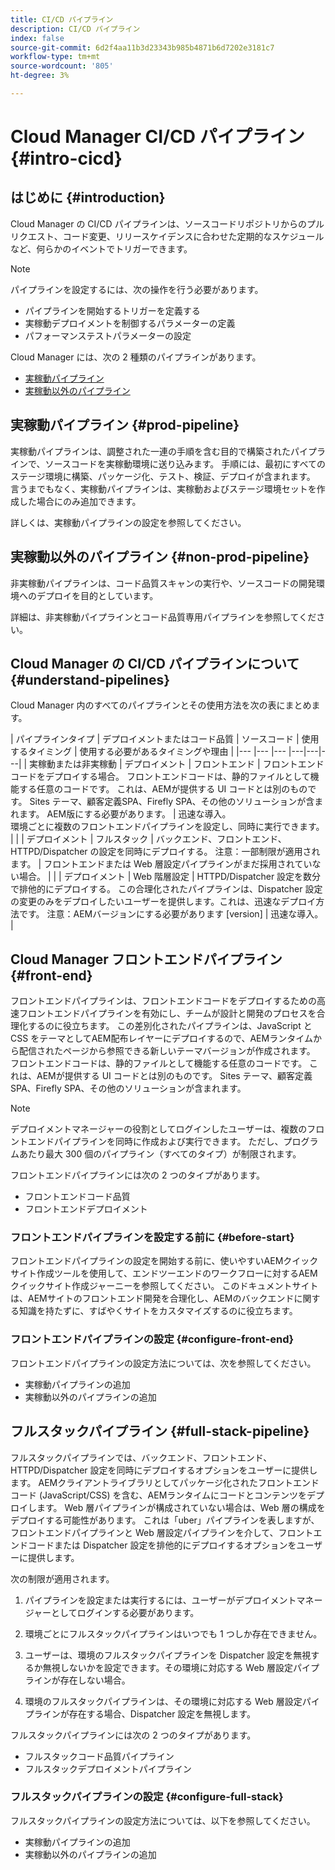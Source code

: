 ```yaml
---
title: CI/CD パイプライン
description: CI/CD パイプライン
index: false
source-git-commit: 6d2f4aa11b3d23343b985b4871b6d7202e3181c7
workflow-type: tm+mt
source-wordcount: '805'
ht-degree: 3%

---
```



# Cloud Manager CI/CD パイプライン {#intro-cicd}

## はじめに {#introduction}

Cloud Manager の CI/CD パイプラインは、ソースコードリポジトリからのプルリクエスト、コード変更、リリースケイデンスに合わせた定期的なスケジュールなど、何らかのイベントでトリガーできます。

>[!NOTE]
>パイプラインを設定するには、次の操作を行う必要があります。
>* パイプラインを開始するトリガーを定義する
>* 実稼動デプロイメントを制御するパラメーターの定義
>* パフォーマンステストパラメーターの設定


Cloud Manager には、次の 2 種類のパイプラインがあります。

* [実稼動パイプライン](#prod-pipeline)
* [実稼動以外のパイプライン](#non-prod-pipeline)

## 実稼動パイプライン {#prod-pipeline}

実稼動パイプラインは、調整された一連の手順を含む目的で構築されたパイプラインで、ソースコードを実稼動環境に送り込みます。 手順には、最初にすべてのステージ環境に構築、パッケージ化、テスト、検証、デプロイが含まれます。 言うまでもなく、実稼動パイプラインは、実稼動およびステージ環境セットを作成した場合にのみ追加できます。

詳しくは、実稼動パイプラインの設定を参照してください。


## 実稼動以外のパイプライン {#non-prod-pipeline}

非実稼動パイプラインは、コード品質スキャンの実行や、ソースコードの開発環境へのデプロイを目的としています。

詳細は、非実稼動パイプラインとコード品質専用パイプラインを参照してください。

## Cloud Manager の CI/CD パイプラインについて {#understand-pipelines}

Cloud Manager 内のすべてのパイプラインとその使用方法を次の表にまとめます。

| パイプラインタイプ | デプロイメントまたはコード品質 | ソースコード | 使用するタイミング | 使用する必要があるタイミングや理由 |
|--- |--- |--- |---|---|---|
| 実稼動または非実稼動 | デプロイメント | フロントエンド | フロントエンドコードをデプロイする場合。 フロントエンドコードは、静的ファイルとして機能する任意のコードです。 これは、AEMが提供する UI コードとは別のものです。 Sites テーマ、顧客定義SPA、Firefly SPA、その他のソリューションが含まれます。 AEM版にする必要があります。 | 迅速な導入。<br> 環境ごとに複数のフロントエンドパイプラインを設定し、同時に実行できます。 |
|  | デプロイメント | フルスタック | バックエンド、フロントエンド、HTTPD/Dispatcher の設定を同時にデプロイする。 注意：一部制限が適用されます。 | フロントエンドまたは Web 層設定パイプラインがまだ採用されていない場合。 |
|  | デプロイメント | Web 階層設定 | HTTPD/Dispatcher 設定を数分で排他的にデプロイする。  この合理化されたパイプラインは、Dispatcher 設定の変更のみをデプロイしたいユーザーを提供します。これは、迅速なデプロイ方法です。 注意：AEMバージョンにする必要があります [version] | 迅速な導入。 |


## Cloud Manager フロントエンドパイプライン {#front-end}

フロントエンドパイプラインは、フロントエンドコードをデプロイするための高速フロントエンドパイプラインを有効にし、チームが設計と開発のプロセスを合理化するのに役立ちます。 この差別化されたパイプラインは、JavaScript と CSS をテーマとしてAEM配布レイヤーにデプロイするので、AEMランタイムから配信されたページから参照できる新しいテーマバージョンが作成されます。 フロントエンドコードは、静的ファイルとして機能する任意のコードです。 これは、AEMが提供する UI コードとは別のものです。 Sites テーマ、顧客定義SPA、Firefly SPA、その他のソリューションが含まれます。

>[!NOTE]
>デプロイメントマネージャーの役割としてログインしたユーザーは、複数のフロントエンドパイプラインを同時に作成および実行できます。 ただし、プログラムあたり最大 300 個のパイプライン（すべてのタイプ）が制限されます。

フロントエンドパイプラインには次の 2 つのタイプがあります。

* フロントエンドコード品質
* フロントエンドデプロイメント

### フロントエンドパイプラインを設定する前に {#before-start}

フロントエンドパイプラインの設定を開始する前に、使いやすいAEMクイックサイト作成ツールを使用して、エンドツーエンドのワークフローに対するAEMクイックサイト作成ジャーニーを参照してください。 このドキュメントサイトは、AEMサイトのフロントエンド開発を合理化し、AEMのバックエンドに関する知識を持たずに、すばやくサイトをカスタマイズするのに役立ちます。

### フロントエンドパイプラインの設定 {#configure-front-end}

フロントエンドパイプラインの設定方法については、次を参照してください。

* 実稼動パイプラインの追加
* 実稼動以外のパイプラインの追加

## フルスタックパイプライン {#full-stack-pipeline}

フルスタックパイプラインでは、バックエンド、フロントエンド、HTTPD/Dispatcher 設定を同時にデプロイするオプションをユーザーに提供します。  AEMクライアントライブラリとしてパッケージ化されたフロントエンドコード (JavaScript/CSS) を含む、AEMランタイムにコードとコンテンツをデプロイします。 Web 層パイプラインが構成されていない場合は、Web 層の構成をデプロイする可能性があります。 これは「uber」パイプラインを表しますが、フロントエンドパイプラインと Web 層設定パイプラインを介して、フロントエンドコードまたは Dispatcher 設定を排他的にデプロイするオプションをユーザーに提供します。

次の制限が適用されます。

1. パイプラインを設定または実行するには、ユーザーがデプロイメントマネージャーとしてログインする必要があります。

1. 環境ごとにフルスタックパイプラインはいつでも 1 つしか存在できません。

1. ユーザーは、環境のフルスタックパイプラインを Dispatcher 設定を無視するか無視しないかを設定できます。その環境に対応する Web 層設定パイプラインが存在しない場合。

1. 環境のフルスタックパイプラインは、その環境に対応する Web 層設定パイプラインが存在する場合、Dispatcher 設定を無視します。

フルスタックパイプラインには次の 2 つのタイプがあります。

* フルスタックコード品質パイプライン
* フルスタックデプロイメントパイプライン

### フルスタックパイプラインの設定 {#configure-full-stack}

フルスタックパイプラインの設定方法については、以下を参照してください。

* 実稼動パイプラインの追加
* 実稼動以外のパイプラインの追加